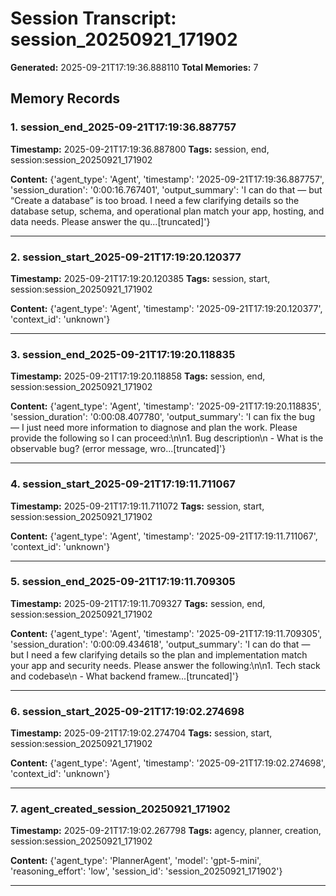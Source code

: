 # Session Transcript: session_20250921_171902

**Generated:** 2025-09-21T17:19:36.888110
**Total Memories:** 7

## Memory Records

### 1. session_end_2025-09-21T17:19:36.887757

**Timestamp:** 2025-09-21T17:19:36.887800
**Tags:** session, end, session:session_20250921_171902

**Content:** {'agent_type': 'Agent', 'timestamp': '2025-09-21T17:19:36.887757', 'session_duration': '0:00:16.767401', 'output_summary': 'I can do that — but “Create a database” is too broad. I need a few clarifying details so the database setup, schema, and operational plan match your app, hosting, and data needs. Please answer the qu...[truncated]'}

---

### 2. session_start_2025-09-21T17:19:20.120377

**Timestamp:** 2025-09-21T17:19:20.120385
**Tags:** session, start, session:session_20250921_171902

**Content:** {'agent_type': 'Agent', 'timestamp': '2025-09-21T17:19:20.120377', 'context_id': 'unknown'}

---

### 3. session_end_2025-09-21T17:19:20.118835

**Timestamp:** 2025-09-21T17:19:20.118858
**Tags:** session, end, session:session_20250921_171902

**Content:** {'agent_type': 'Agent', 'timestamp': '2025-09-21T17:19:20.118835', 'session_duration': '0:00:08.407780', 'output_summary': 'I can fix the bug — I just need more information to diagnose and plan the work. Please provide the following so I can proceed:\n\n1. Bug description\n   - What is the observable bug? (error message, wro...[truncated]'}

---

### 4. session_start_2025-09-21T17:19:11.711067

**Timestamp:** 2025-09-21T17:19:11.711072
**Tags:** session, start, session:session_20250921_171902

**Content:** {'agent_type': 'Agent', 'timestamp': '2025-09-21T17:19:11.711067', 'context_id': 'unknown'}

---

### 5. session_end_2025-09-21T17:19:11.709305

**Timestamp:** 2025-09-21T17:19:11.709327
**Tags:** session, end, session:session_20250921_171902

**Content:** {'agent_type': 'Agent', 'timestamp': '2025-09-21T17:19:11.709305', 'session_duration': '0:00:09.434618', 'output_summary': 'I can do that — but I need a few clarifying details so the plan and implementation match your app and security needs. Please answer the following:\n\n1. Tech stack and codebase\n   - What backend framew...[truncated]'}

---

### 6. session_start_2025-09-21T17:19:02.274698

**Timestamp:** 2025-09-21T17:19:02.274704
**Tags:** session, start, session:session_20250921_171902

**Content:** {'agent_type': 'Agent', 'timestamp': '2025-09-21T17:19:02.274698', 'context_id': 'unknown'}

---

### 7. agent_created_session_20250921_171902

**Timestamp:** 2025-09-21T17:19:02.267798
**Tags:** agency, planner, creation, session:session_20250921_171902

**Content:** {'agent_type': 'PlannerAgent', 'model': 'gpt-5-mini', 'reasoning_effort': 'low', 'session_id': 'session_20250921_171902'}

---

